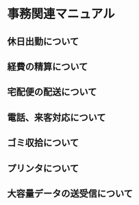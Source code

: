 # 事務関連マニュアル
## 休日出勤について
## 経費の精算について
## 宅配便の配送について
## 電話、来客対応について
## ゴミ収拾について  
## プリンタについて
## 大容量データの送受信について